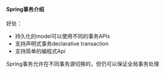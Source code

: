 #### Spring事务介绍

好处：
+ 持久化的model可以使用不同的事务APIs
+ 支持声明式事务declarative transaction
+ 支持简单的编程式Api

Spring事务允许在不同事务源切换的，但仍可以保证全局事务处理

